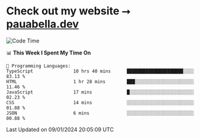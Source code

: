 # Check out my website ⭢ [pauabella.dev](https://pauabella.dev)

<!--START_SECTION:waka-->
![Code Time](http://img.shields.io/badge/Code%20Time-2%2C837%20hrs%2031%20mins-blue)

📊 **This Week I Spent My Time On** 

```text
💬 Programming Languages: 
TypeScript               10 hrs 40 mins      █████████████████████░░░░   83.13 % 
HTML                     1 hr 28 mins        ███░░░░░░░░░░░░░░░░░░░░░░   11.46 % 
JavaScript               17 mins             █░░░░░░░░░░░░░░░░░░░░░░░░   02.23 % 
CSS                      14 mins             ░░░░░░░░░░░░░░░░░░░░░░░░░   01.88 % 
JSON                     6 mins              ░░░░░░░░░░░░░░░░░░░░░░░░░   00.88 % 
```


 Last Updated on 09/01/2024 20:05:09 UTC
<!--END_SECTION:waka-->
